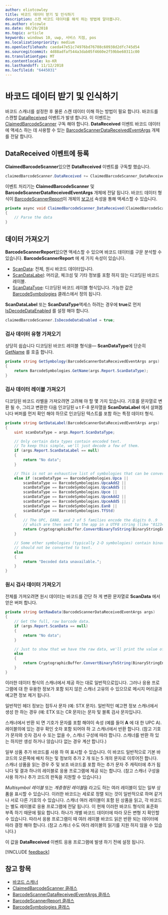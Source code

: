 ```yaml
---
author: eliotcowley
title: 바코드 데이터 받기 및 인식하기
description: 스캔 바코드 데이터를 해석 하는 방법에 알아봅니다.
ms.author: elcowle
ms.date: 08/29/2018
ms.topic: article
keywords: windows 10, uwp, 서비스 지점, pos
ms.localizationpriority: medium
ms.openlocfilehash: caeda47e51c74976bd76708c60938d2dfc745d54
ms.sourcegitcommit: 4d88adfaf544a3dab05f4660e2f59bbe60311c00
ms.translationtype: MT
ms.contentlocale: ko-KR
ms.lasthandoff: 11/12/2018
ms.locfileid: "6445031"
---
```

# <a name="obtain-and-understand-barcode-data"></a>바코드 데이터 받기 및 인식하기

바코드 스캐너를 설정한 후 물론 스캔 데이터 이해 하는 방법이 필요 합니다. 바코드를 스캔할 [DataReceived](https://docs.microsoft.com/uwp/api/windows.devices.pointofservice.claimedbarcodescanner.datareceived) 이벤트가 발생 합니다. 이 이벤트는 [ClaimedBarcodeScanner](https://docs.microsoft.com/uwp/api/windows.devices.pointofservice.claimedbarcodescanner) 구독 해야 합니다. **DataReceived** 이벤트 바코드 데이터에 액세스 하는 데 사용할 수 있는 [BarcodeScannerDataReceivedEventArgs](https://docs.microsoft.com/uwp/api/windows.devices.pointofservice.barcodescannerdatareceivedeventargs) 개체를 전달 합니다.

## <a name="subscribe-to-the-datareceived-event"></a>DataReceived 이벤트에 등록

**ClaimedBarcodeScanner**있으면 **DataReceived** 이벤트를 구독할 했습니다.

```cs
claimedBarcodeScanner.DataReceived += ClaimedBarcodeScanner_DataReceived;
```

이벤트 처리기는 **ClaimedBarcodeScanner** 및 **BarcodeScannerDataReceivedEventArgs** 개체에 전달 됩니다. 바코드 데이터 형식이 [BarcodeScannerReport](https://docs.microsoft.com/uwp/api/windows.devices.pointofservice.barcodescannerreport)이 개체의 [보고서](https://docs.microsoft.com/uwp/api/windows.devices.pointofservice.barcodescannerdatareceivedeventargs.report#Windows_Devices_PointOfService_BarcodeScannerDataReceivedEventArgs_Report) 속성을 통해 액세스할 수 있습니다.

```cs
private async void ClaimedBarcodeScanner_DataReceived(ClaimedBarcodeScanner sender, BarcodeScannerDataReceivedEventArgs args)
{
    // Parse the data
}
```

## <a name="get-the-data"></a>데이터 가져오기

**BarcodeScannerReport**있으면 액세스할 수 있으며 바코드 데이터를 구문 분석할 수 있습니다. **BarcodeScannerReport** 에 세 가지 속성이 있습니다.

* [ScanData](https://docs.microsoft.com/uwp/api/windows.devices.pointofservice.barcodescannerreport.scandata): 전체, 원시 바코드 데이터입니다.
* [ScanDataLabel](https://docs.microsoft.com/uwp/api/windows.devices.pointofservice.barcodescannerreport.scandatalabel): 머리글, 체크섬 및 기타 정보를 포함 하지 않는 디코딩된 바코드 레이블.
* [ScanDataType](https://docs.microsoft.com/uwp/api/windows.devices.pointofservice.barcodescannerreport.scandatatype): 디코딩된 바코드 레이블 형식입니다. 가능한 값은 [BarcodeSymbologies](https://docs.microsoft.com/uwp/api/windows.devices.pointofservice.barcodesymbologies) 클래스에서 정의 됩니다.

**ScanDataLabel** 또는 **ScanDataType**액세스 하려는 경우에 **true**로 먼저 [IsDecodeDataEnabled](https://docs.microsoft.com/uwp/api/windows.devices.pointofservice.claimedbarcodescanner.isdecodedataenabled#Windows_Devices_PointOfService_ClaimedBarcodeScanner_IsDecodeDataEnabled) 를 설정 해야 합니다.

```cs
claimedBarcodeScanner.IsDecodeDataEnabled = true;
```

### <a name="get-the-scan-data-type"></a>검사 데이터 유형 가져오기

상당히 쉽습니다 디코딩된 바코드 레이블 형식을&mdash; **ScanDataType**에 단순히 [GetName](https://docs.microsoft.com/uwp/api/windows.devices.pointofservice.barcodesymbologies.getname) 를 호출 합니다.

```cs
private string GetSymbology(BarcodeScannerDataReceivedEventArgs args)
{
    return BarcodeSymbologies.GetName(args.Report.ScanDataType);
}
```

### <a name="get-the-scan-data-label"></a>검사 데이터 레이블 가져오기

디코딩된 바코드 라벨을 가져오려면 고려해 야 할 몇 가지 있습니다. 기호를 문자열로 변환 될 수, 그리고 변환한 다음 인코딩된 u t F-8 문자열을 **ScanDataLabel** 에서 살펴봅니다 버퍼를 먼저 확인 해야 하므로 인코딩된 텍스트를 포함 하는 특정 데이터 형식.

```cs
private string GetDataLabel(BarcodeScannerDataReceivedEventArgs args)
{
    uint scanDataType = args.Report.ScanDataType;

    // Only certain data types contain encoded text.
    // To keep this simple, we'll just decode a few of them.
    if (args.Report.ScanDataLabel == null)
    {
        return "No data";
    }

    // This is not an exhaustive list of symbologies that can be converted to a string.
    else if (scanDataType == BarcodeSymbologies.Upca ||
        scanDataType == BarcodeSymbologies.UpcaAdd2 ||
        scanDataType == BarcodeSymbologies.UpcaAdd5 ||
        scanDataType == BarcodeSymbologies.Upce ||
        scanDataType == BarcodeSymbologies.UpceAdd2 ||
        scanDataType == BarcodeSymbologies.UpceAdd5 ||
        scanDataType == BarcodeSymbologies.Ean8 ||
        scanDataType == BarcodeSymbologies.TfStd)
    {
        // The UPC, EAN8, and 2 of 5 families encode the digits 0..9
        // which are then sent to the app in a UTF8 string (like "01234").
        return CryptographicBuffer.ConvertBinaryToString(BinaryStringEncoding.Utf8, args.Report.ScanDataLabel);
    }

    // Some other symbologies (typically 2-D symbologies) contain binary data that
    // should not be converted to text.
    else
    {
        return "Decoded data unavailable.";
    }
}
```

### <a name="get-the-raw-scan-data"></a>원시 검사 데이터 가져오기

전체를 가져오려면 원시 데이터는 바코드를 간단 하 게 변환 문자열로 **ScanData** 에서 얻은 버퍼 합니다.

```cs
private string GetRawData(BarcodeScannerDataReceivedEventArgs args)
{
    // Get the full, raw barcode data.
    if (args.Report.ScanData == null)
    {
        return "No data";
    }

    // Just to show that we have the raw data, we'll print the value of the bytes.
    else
    {
        return CryptographicBuffer.ConvertBinaryToString(BinaryStringEncoding.Utf8, args.Report.ScanData);
    }
}
```

이러한 데이터 형식의 스캐너에서 제공 하는 대로 일반적으로입니다. 그러나 응용 프로그램에 대 한 유용한 정보가 포함 되지 않은 스캐너 고유의 수 있으므로 메시지 머리글과 예고편 정보 제거 됩니다.

일반적인 헤더 정보는 접두사 문자 (예: STX 문자). 일반적인 예고편 정보 스캐너에서 생성 한 하는 경우 (예: ETX 또는 CR 문자)는 문자 및 블록 검사 문자입니다.

스캐너에서 반환 되 면 기호가 문자를 포함 해야이 속성 (예를 들어 **A** 에 대 한 UPC A). 레이블의에 있는 경우 확인 숫자 포함 되어야 하 고 스캐너에서 반환 합니다. (참고 기호가 문자와 숫자 검사 수 또는 없을 수, 스캐너 구성에 따라 합니다. 스캐너를 반환 하 있는 하지만 생성 하거나 않습니다 없는 경우 계산 합니다.)

일부 상품 추가 바코드를 사용 하 여 표시할 수 있습니다. 이 바코드 일반적으로 기본 바코드의 오른쪽에 배치 하는 및 정보의 추가 2 개 또는 5 개의 문자로 이루어진 합니다. 스캐너 상품을 읽는 경우 주 및 보조 바코드를 포함 하는 추가 문자 주 캐릭터에 추가 됩니다 및 결과 하나의 레이블로 응용 프로그램에 제공 되는 합니다. (참고 스캐너 구성을 사용 하거나 추가 코드의 판독을 지원할 수 있습니다.)

*Multisymbol 레이블* 또는 *계층형된 레이블*을 라고도 하는 여러 레이블이 있는 일부 상품을 표시할 수 있습니다. 이러한 바코드는 세로로 정렬 되는 것이 일반적으로 하며 같거나 서로 다른 기호의 수 있습니다. 스캐너 여러 레이블이 포함 된 상품을 읽고, 각 바코드는 별도 레이블로 응용 프로그램에 전달 됩니다. 이 현재 이러한 바코드 형식의 표준화 부족 하기 때문에 필요 합니다. 하나가 개별 바코드 데이터에 따라 모든 변형 지 확인할 수 있습니다. 따라서 응용 프로그램이 때 여러 레이블 바코드 읽은 반환 되는 데이터에 따라 결정 해야 합니다. (참고 스캐너 수도 여러 레이블의 읽기를 지원 하지 않을 수 있습니다.)

이 값을 **DataReceived** 이벤트 응용 프로그램에 발생 하기 전에 설정 됩니다.

[!INCLUDE [feedback](./includes/pos-feedback.md)]

## <a name="see-also"></a>참고 항목
* [바코드 스캐너](pos-barcodescanner.md)
* [ClaimedBarcodeScanner 클래스](https://docs.microsoft.com/uwp/api/windows.devices.pointofservice.barcodesymbologies.getname)
* [BarcodeScannerDataReceivedEventArgs 클래스](https://docs.microsoft.com/uwp/api/windows.devices.pointofservice.barcodescannerdatareceivedeventargs)
* [BarcodeScannerReport 클래스](https://docs.microsoft.com/uwp/api/windows.devices.pointofservice.barcodescannerreport)
* [BarcodeSymbologies 클래스](https://docs.microsoft.com/uwp/api/windows.devices.pointofservice.barcodesymbologies)